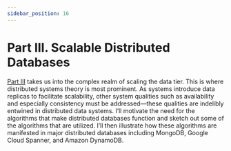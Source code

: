 ```yaml
---
sidebar_position: 16
---
```


# Part III. Scalable Distributed Databases

[Part III](#part_iii) takes us into the complex realm of scaling the data tier. This is where distributed systems theory is most prominent. As systems introduce data replicas to facilitate scalability, other system qualities such as availability and especially consistency must be addressed—these qualities are indelibly entwined in distributed data systems. I’ll motivate the need for the algorithms that make distributed databases function and sketch out some of the algorithms that are utilized. I’ll then illustrate how these algorithms are manifested in major distributed databases including MongoDB, Google Cloud Spanner, and Amazon DynamoDB.

